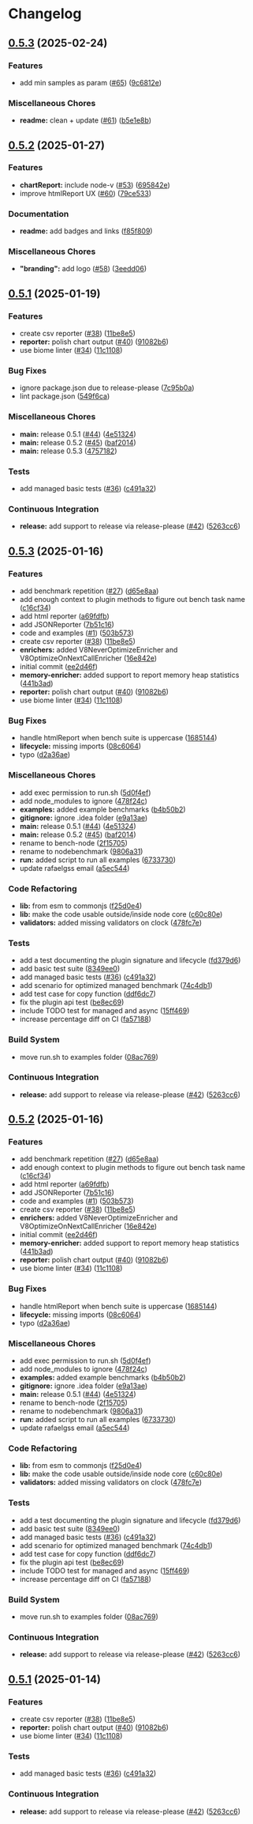 # Changelog

## [0.5.3](https://github.com/RafaelGSS/bench-node/compare/v0.5.2...v0.5.3) (2025-02-24)


### Features

* add min samples as param  ([#65](https://github.com/RafaelGSS/bench-node/issues/65)) ([9c6812e](https://github.com/RafaelGSS/bench-node/commit/9c6812e1124f44d95f8d086cba01b5302ec5187e))


### Miscellaneous Chores

* **readme:** clean + update ([#61](https://github.com/RafaelGSS/bench-node/issues/61)) ([b5e1e8b](https://github.com/RafaelGSS/bench-node/commit/b5e1e8bb507b9f8b017a91e8c814fb1046908042))

## [0.5.2](https://github.com/RafaelGSS/bench-node/compare/v0.5.1...v0.5.2) (2025-01-27)


### Features

* **chartReport:** include node-v ([#53](https://github.com/RafaelGSS/bench-node/issues/53)) ([695842e](https://github.com/RafaelGSS/bench-node/commit/695842eb58c8b6106598a4cef26fe44a552065c6))
* improve htmlReport UX ([#60](https://github.com/RafaelGSS/bench-node/issues/60)) ([79ce533](https://github.com/RafaelGSS/bench-node/commit/79ce5335e95d531b90c4e26fde983ec1c6de9502))


### Documentation

* **readme:** add badges and links ([f85f809](https://github.com/RafaelGSS/bench-node/commit/f85f809aa0f85987d3b01ef9737ed0a855e46741))


### Miscellaneous Chores

* **"branding":** add logo ([#58](https://github.com/RafaelGSS/bench-node/issues/58)) ([3eedd06](https://github.com/RafaelGSS/bench-node/commit/3eedd064791f5804810545db247a509aea618234))

## [0.5.1](https://github.com/RafaelGSS/bench-node/compare/v0.5.0...v0.5.1) (2025-01-19)


### Features

* create csv reporter ([#38](https://github.com/RafaelGSS/bench-node/issues/38)) ([11be8e5](https://github.com/RafaelGSS/bench-node/commit/11be8e52e8cbb5e17f378a8462dd1c4bf7b35351))
* **reporter:** polish chart output ([#40](https://github.com/RafaelGSS/bench-node/issues/40)) ([91082b6](https://github.com/RafaelGSS/bench-node/commit/91082b6441cfa6ba7b195d7386d493d689e29454))
* use biome linter ([#34](https://github.com/RafaelGSS/bench-node/issues/34)) ([11c1108](https://github.com/RafaelGSS/bench-node/commit/11c11088e12d2b77547389eb0a5055ad3ff11427))


### Bug Fixes

* ignore package.json due to release-please ([7c95b0a](https://github.com/RafaelGSS/bench-node/commit/7c95b0a4fd41aa81576503ac9444a775ed498eda))
* lint package.json ([549f6ca](https://github.com/RafaelGSS/bench-node/commit/549f6ca574f4a30915e86dff9cd073b3d90def1e))


### Miscellaneous Chores

* **main:** release 0.5.1 ([#44](https://github.com/RafaelGSS/bench-node/issues/44)) ([4e51324](https://github.com/RafaelGSS/bench-node/commit/4e51324ea129c3607229aaec3b8d22ef221d0e7d))
* **main:** release 0.5.2 ([#45](https://github.com/RafaelGSS/bench-node/issues/45)) ([baf2014](https://github.com/RafaelGSS/bench-node/commit/baf20147c1f09f3e50491845e536c590db0d8aa5))
* **main:** release 0.5.3 ([4757182](https://github.com/RafaelGSS/bench-node/commit/4757182c015cfbd769ebf3969c8269120271e5b3))


### Tests

* add managed basic tests ([#36](https://github.com/RafaelGSS/bench-node/issues/36)) ([c491a32](https://github.com/RafaelGSS/bench-node/commit/c491a328329bc79b2ef8124856b162c8df0e8cfb))


### Continuous Integration

* **release:** add support to release via release-please ([#42](https://github.com/RafaelGSS/bench-node/issues/42)) ([5263cc6](https://github.com/RafaelGSS/bench-node/commit/5263cc68a5c854a260b68e1f5b930496153ac7fb))

## [0.5.3](https://github.com/RafaelGSS/bench-node/compare/v0.5.2...v0.5.3) (2025-01-16)


### Features

* add benchmark repetition ([#27](https://github.com/RafaelGSS/bench-node/issues/27)) ([d65e8aa](https://github.com/RafaelGSS/bench-node/commit/d65e8aab609b882a32331a48bb60fb81ee2db24a))
* add enough context to plugin methods to figure out bench task name ([c16cf34](https://github.com/RafaelGSS/bench-node/commit/c16cf340699cf198ca10146f30c158697afff908))
* add html reporter ([a69fdfb](https://github.com/RafaelGSS/bench-node/commit/a69fdfb7415eeb4645e7116be125ccf876d00ebc))
* add JSONReporter ([7b51c16](https://github.com/RafaelGSS/bench-node/commit/7b51c16db1446b4a2c921c2548e14462197f4779))
* code and examples ([#1](https://github.com/RafaelGSS/bench-node/issues/1)) ([503b573](https://github.com/RafaelGSS/bench-node/commit/503b573a67cf9245383da949274b30412c366084))
* create csv reporter ([#38](https://github.com/RafaelGSS/bench-node/issues/38)) ([11be8e5](https://github.com/RafaelGSS/bench-node/commit/11be8e52e8cbb5e17f378a8462dd1c4bf7b35351))
* **enrichers:** added V8NeverOptimizeEnricher and V8OptimizeOnNextCallEnricher ([16e842e](https://github.com/RafaelGSS/bench-node/commit/16e842eb5dad9703fd009979f68b4f71c98436b2))
* initial commit ([ee2d46f](https://github.com/RafaelGSS/bench-node/commit/ee2d46fc446a481c7bca731639759e4b7529c405))
* **memory-enricher:** added support to report memory heap statistics ([441b3ad](https://github.com/RafaelGSS/bench-node/commit/441b3adfee5d92cdd32cb0d4bfd5e7b49d14c2af))
* **reporter:** polish chart output ([#40](https://github.com/RafaelGSS/bench-node/issues/40)) ([91082b6](https://github.com/RafaelGSS/bench-node/commit/91082b6441cfa6ba7b195d7386d493d689e29454))
* use biome linter ([#34](https://github.com/RafaelGSS/bench-node/issues/34)) ([11c1108](https://github.com/RafaelGSS/bench-node/commit/11c11088e12d2b77547389eb0a5055ad3ff11427))


### Bug Fixes

* handle htmlReport when bench suite is uppercase ([1685144](https://github.com/RafaelGSS/bench-node/commit/16851442e3fe3a97f8e6fc5c98993c77162dc4bc))
* **lifecycle:** missing imports ([08c6064](https://github.com/RafaelGSS/bench-node/commit/08c60646736ee1236cb371143594e337b1d5f502))
* typo ([d2a36ae](https://github.com/RafaelGSS/bench-node/commit/d2a36aec5dae24b9a4e95e4f055109a73d3b6bbc))


### Miscellaneous Chores

* add exec permission to run.sh ([5d0f4ef](https://github.com/RafaelGSS/bench-node/commit/5d0f4ef72849189472b6700ddf7e56376eea61a2))
* add node_modules to ignore ([478f24c](https://github.com/RafaelGSS/bench-node/commit/478f24c3fb8cd896e28e1c87e3212269fe9e31eb))
* **examples:** added example benchmarks ([b4b50b2](https://github.com/RafaelGSS/bench-node/commit/b4b50b23def45698c854bf3bbe434d3f3a92567d))
* **gitignore:** ignore .idea folder ([e9a13ae](https://github.com/RafaelGSS/bench-node/commit/e9a13ae640fd2ec2d7e714c0c6c9240f4ab1c628))
* **main:** release 0.5.1 ([#44](https://github.com/RafaelGSS/bench-node/issues/44)) ([4e51324](https://github.com/RafaelGSS/bench-node/commit/4e51324ea129c3607229aaec3b8d22ef221d0e7d))
* **main:** release 0.5.2 ([#45](https://github.com/RafaelGSS/bench-node/issues/45)) ([baf2014](https://github.com/RafaelGSS/bench-node/commit/baf20147c1f09f3e50491845e536c590db0d8aa5))
* rename to bench-node ([2f15705](https://github.com/RafaelGSS/bench-node/commit/2f157051e3b1988ac3a8094e0fc7e4daee267a48))
* rename to nodebenchmark ([9806a31](https://github.com/RafaelGSS/bench-node/commit/9806a31c819073d705bd59c29adc35e808e61d6c))
* **run:** added script to run all examples ([6733730](https://github.com/RafaelGSS/bench-node/commit/6733730de9fa83a0b6ee7f243b1c3c0576f6f4ad))
* update rafaelgss email ([a5ec544](https://github.com/RafaelGSS/bench-node/commit/a5ec5445a777c9db12181cae70cd47def0ac56c2))


### Code Refactoring

* **lib:** from esm to commonjs ([f25d0e4](https://github.com/RafaelGSS/bench-node/commit/f25d0e40c293a07fe865f09f9bd6693b3152e5b0))
* **lib:** make the code usable outside/inside node core ([c60c80e](https://github.com/RafaelGSS/bench-node/commit/c60c80e8fd6cad52f5275419252e313e03767893))
* **validators:** added missing validators on clock ([478fc7e](https://github.com/RafaelGSS/bench-node/commit/478fc7e3456c84797cd718b2c7eeb7e876bad2bc))


### Tests

* add a test documenting the plugin signature and lifecycle ([fd379d6](https://github.com/RafaelGSS/bench-node/commit/fd379d6ed51317504255eb78a24e33db21e0b3a7))
* add basic test suite ([8349ee0](https://github.com/RafaelGSS/bench-node/commit/8349ee0f96236646776fd12843c01d1d9c806b42))
* add managed basic tests ([#36](https://github.com/RafaelGSS/bench-node/issues/36)) ([c491a32](https://github.com/RafaelGSS/bench-node/commit/c491a328329bc79b2ef8124856b162c8df0e8cfb))
* add scenario for optimized managed benchmark ([74c4db1](https://github.com/RafaelGSS/bench-node/commit/74c4db1046857f9af57c0c54cc5bf801d0195339))
* add test case for copy function ([ddf6dc7](https://github.com/RafaelGSS/bench-node/commit/ddf6dc7b4e7a695f6bff5766788b4b0d5beec527))
* fix the plugin api test ([be8ec69](https://github.com/RafaelGSS/bench-node/commit/be8ec69ff9481ce55b8e49f5732e01a468f6b5de))
* include TODO test for managed and async ([15ff469](https://github.com/RafaelGSS/bench-node/commit/15ff46924bb969d724d1f92f5611a3f4385f0d47))
* increase percentage diff on CI ([fa57188](https://github.com/RafaelGSS/bench-node/commit/fa571883f30fd7033a12e05f291fe12bf4816152))


### Build System

* move run.sh to examples folder ([08ac769](https://github.com/RafaelGSS/bench-node/commit/08ac7699032a32f3a04a252cc48ee1514fd734bd))


### Continuous Integration

* **release:** add support to release via release-please ([#42](https://github.com/RafaelGSS/bench-node/issues/42)) ([5263cc6](https://github.com/RafaelGSS/bench-node/commit/5263cc68a5c854a260b68e1f5b930496153ac7fb))

## [0.5.2](https://github.com/RafaelGSS/bench-node/compare/v0.5.1...v0.5.2) (2025-01-16)


### Features

* add benchmark repetition ([#27](https://github.com/RafaelGSS/bench-node/issues/27)) ([d65e8aa](https://github.com/RafaelGSS/bench-node/commit/d65e8aab609b882a32331a48bb60fb81ee2db24a))
* add enough context to plugin methods to figure out bench task name ([c16cf34](https://github.com/RafaelGSS/bench-node/commit/c16cf340699cf198ca10146f30c158697afff908))
* add html reporter ([a69fdfb](https://github.com/RafaelGSS/bench-node/commit/a69fdfb7415eeb4645e7116be125ccf876d00ebc))
* add JSONReporter ([7b51c16](https://github.com/RafaelGSS/bench-node/commit/7b51c16db1446b4a2c921c2548e14462197f4779))
* code and examples ([#1](https://github.com/RafaelGSS/bench-node/issues/1)) ([503b573](https://github.com/RafaelGSS/bench-node/commit/503b573a67cf9245383da949274b30412c366084))
* create csv reporter ([#38](https://github.com/RafaelGSS/bench-node/issues/38)) ([11be8e5](https://github.com/RafaelGSS/bench-node/commit/11be8e52e8cbb5e17f378a8462dd1c4bf7b35351))
* **enrichers:** added V8NeverOptimizeEnricher and V8OptimizeOnNextCallEnricher ([16e842e](https://github.com/RafaelGSS/bench-node/commit/16e842eb5dad9703fd009979f68b4f71c98436b2))
* initial commit ([ee2d46f](https://github.com/RafaelGSS/bench-node/commit/ee2d46fc446a481c7bca731639759e4b7529c405))
* **memory-enricher:** added support to report memory heap statistics ([441b3ad](https://github.com/RafaelGSS/bench-node/commit/441b3adfee5d92cdd32cb0d4bfd5e7b49d14c2af))
* **reporter:** polish chart output ([#40](https://github.com/RafaelGSS/bench-node/issues/40)) ([91082b6](https://github.com/RafaelGSS/bench-node/commit/91082b6441cfa6ba7b195d7386d493d689e29454))
* use biome linter ([#34](https://github.com/RafaelGSS/bench-node/issues/34)) ([11c1108](https://github.com/RafaelGSS/bench-node/commit/11c11088e12d2b77547389eb0a5055ad3ff11427))


### Bug Fixes

* handle htmlReport when bench suite is uppercase ([1685144](https://github.com/RafaelGSS/bench-node/commit/16851442e3fe3a97f8e6fc5c98993c77162dc4bc))
* **lifecycle:** missing imports ([08c6064](https://github.com/RafaelGSS/bench-node/commit/08c60646736ee1236cb371143594e337b1d5f502))
* typo ([d2a36ae](https://github.com/RafaelGSS/bench-node/commit/d2a36aec5dae24b9a4e95e4f055109a73d3b6bbc))


### Miscellaneous Chores

* add exec permission to run.sh ([5d0f4ef](https://github.com/RafaelGSS/bench-node/commit/5d0f4ef72849189472b6700ddf7e56376eea61a2))
* add node_modules to ignore ([478f24c](https://github.com/RafaelGSS/bench-node/commit/478f24c3fb8cd896e28e1c87e3212269fe9e31eb))
* **examples:** added example benchmarks ([b4b50b2](https://github.com/RafaelGSS/bench-node/commit/b4b50b23def45698c854bf3bbe434d3f3a92567d))
* **gitignore:** ignore .idea folder ([e9a13ae](https://github.com/RafaelGSS/bench-node/commit/e9a13ae640fd2ec2d7e714c0c6c9240f4ab1c628))
* **main:** release 0.5.1 ([#44](https://github.com/RafaelGSS/bench-node/issues/44)) ([4e51324](https://github.com/RafaelGSS/bench-node/commit/4e51324ea129c3607229aaec3b8d22ef221d0e7d))
* rename to bench-node ([2f15705](https://github.com/RafaelGSS/bench-node/commit/2f157051e3b1988ac3a8094e0fc7e4daee267a48))
* rename to nodebenchmark ([9806a31](https://github.com/RafaelGSS/bench-node/commit/9806a31c819073d705bd59c29adc35e808e61d6c))
* **run:** added script to run all examples ([6733730](https://github.com/RafaelGSS/bench-node/commit/6733730de9fa83a0b6ee7f243b1c3c0576f6f4ad))
* update rafaelgss email ([a5ec544](https://github.com/RafaelGSS/bench-node/commit/a5ec5445a777c9db12181cae70cd47def0ac56c2))


### Code Refactoring

* **lib:** from esm to commonjs ([f25d0e4](https://github.com/RafaelGSS/bench-node/commit/f25d0e40c293a07fe865f09f9bd6693b3152e5b0))
* **lib:** make the code usable outside/inside node core ([c60c80e](https://github.com/RafaelGSS/bench-node/commit/c60c80e8fd6cad52f5275419252e313e03767893))
* **validators:** added missing validators on clock ([478fc7e](https://github.com/RafaelGSS/bench-node/commit/478fc7e3456c84797cd718b2c7eeb7e876bad2bc))


### Tests

* add a test documenting the plugin signature and lifecycle ([fd379d6](https://github.com/RafaelGSS/bench-node/commit/fd379d6ed51317504255eb78a24e33db21e0b3a7))
* add basic test suite ([8349ee0](https://github.com/RafaelGSS/bench-node/commit/8349ee0f96236646776fd12843c01d1d9c806b42))
* add managed basic tests ([#36](https://github.com/RafaelGSS/bench-node/issues/36)) ([c491a32](https://github.com/RafaelGSS/bench-node/commit/c491a328329bc79b2ef8124856b162c8df0e8cfb))
* add scenario for optimized managed benchmark ([74c4db1](https://github.com/RafaelGSS/bench-node/commit/74c4db1046857f9af57c0c54cc5bf801d0195339))
* add test case for copy function ([ddf6dc7](https://github.com/RafaelGSS/bench-node/commit/ddf6dc7b4e7a695f6bff5766788b4b0d5beec527))
* fix the plugin api test ([be8ec69](https://github.com/RafaelGSS/bench-node/commit/be8ec69ff9481ce55b8e49f5732e01a468f6b5de))
* include TODO test for managed and async ([15ff469](https://github.com/RafaelGSS/bench-node/commit/15ff46924bb969d724d1f92f5611a3f4385f0d47))
* increase percentage diff on CI ([fa57188](https://github.com/RafaelGSS/bench-node/commit/fa571883f30fd7033a12e05f291fe12bf4816152))


### Build System

* move run.sh to examples folder ([08ac769](https://github.com/RafaelGSS/bench-node/commit/08ac7699032a32f3a04a252cc48ee1514fd734bd))


### Continuous Integration

* **release:** add support to release via release-please ([#42](https://github.com/RafaelGSS/bench-node/issues/42)) ([5263cc6](https://github.com/RafaelGSS/bench-node/commit/5263cc68a5c854a260b68e1f5b930496153ac7fb))

## [0.5.1](https://github.com/RafaelGSS/bench-node/compare/v0.5.0...v0.5.1) (2025-01-14)


### Features

* create csv reporter ([#38](https://github.com/RafaelGSS/bench-node/issues/38)) ([11be8e5](https://github.com/RafaelGSS/bench-node/commit/11be8e52e8cbb5e17f378a8462dd1c4bf7b35351))
* **reporter:** polish chart output ([#40](https://github.com/RafaelGSS/bench-node/issues/40)) ([91082b6](https://github.com/RafaelGSS/bench-node/commit/91082b6441cfa6ba7b195d7386d493d689e29454))
* use biome linter ([#34](https://github.com/RafaelGSS/bench-node/issues/34)) ([11c1108](https://github.com/RafaelGSS/bench-node/commit/11c11088e12d2b77547389eb0a5055ad3ff11427))


### Tests

* add managed basic tests ([#36](https://github.com/RafaelGSS/bench-node/issues/36)) ([c491a32](https://github.com/RafaelGSS/bench-node/commit/c491a328329bc79b2ef8124856b162c8df0e8cfb))


### Continuous Integration

* **release:** add support to release via release-please ([#42](https://github.com/RafaelGSS/bench-node/issues/42)) ([5263cc6](https://github.com/RafaelGSS/bench-node/commit/5263cc68a5c854a260b68e1f5b930496153ac7fb))
